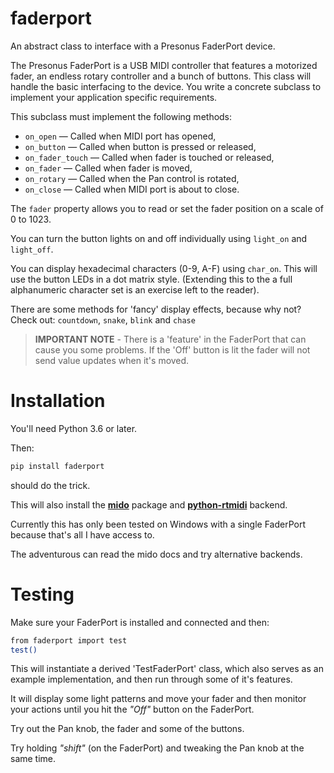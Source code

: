 # faderport
An abstract class to interface with a Presonus FaderPort device.

The Presonus FaderPort is a USB MIDI controller that features a
motorized fader, an endless rotary controller and a bunch of buttons.
This class will handle the basic interfacing to the device. You
write a concrete subclass to implement your application specific
requirements.

This subclass must implement the following methods:

* `on_open` — Called when MIDI port has opened,
* `on_button` — Called when button is pressed or released,
* `on_fader_touch` — Called when fader is touched or released,
* `on_fader` — Called when fader is moved,
* `on_rotary` — Called when the Pan control is rotated,
* `on_close` — Called when MIDI port is about  to close.

The `fader` property allows you to read or set the fader position
on a scale of 0 to 1023.

You can turn the button lights on and off individually using
`light_on` and `light_off`.

You can display hexadecimal characters (0-9, A-F) using `char_on`.
This will use the button LEDs in a dot matrix style.
(Extending this to the a full alphanumeric character set is an
exercise left to the reader).

There are some methods for 'fancy' display effects, because why not?
Check out: `countdown`, `snake`, `blink` and `chase`

> **IMPORTANT NOTE** - There is a 'feature' in the FaderPort that can
> cause you some problems. If the 'Off' button is lit the fader will
> not send value updates when it's moved.

# Installation
You'll need Python 3.6 or later.

Then:
```sh
pip install faderport
```
should do the trick.

This will also install the
**[mido](http://mido.readthedocs.io/en/latest/index.html)** package and
[**python-rtmidi**](https://pypi.org/project/python-rtmidi/) backend.

Currently this has only been tested on Windows with a single FaderPort
because that's all I have access to.

The adventurous can read the mido docs and try alternative backends.

# Testing
Make sure your FaderPort is installed and connected and then:
```sh
from faderport import test
test()
```

This will instantiate a derived 'TestFaderPort' class, which also serves as
an example implementation, and then run through some of it's features.

It will display some light patterns and move your fader and then monitor
your actions until you hit the *"Off"* button on the FaderPort.

Try out the Pan knob, the fader and some of the buttons.

Try holding *"shift"* (on the FaderPort) and tweaking the Pan knob at the
same time.